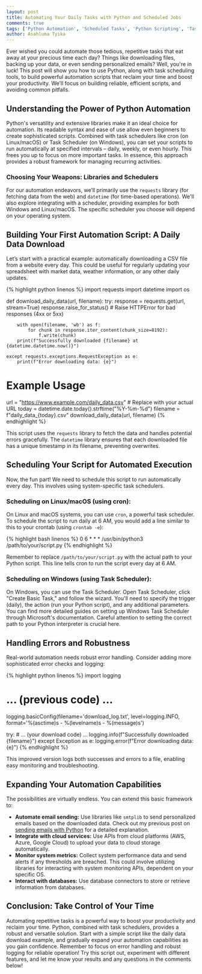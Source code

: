 ```yaml
---
layout: post
title: Automating Your Daily Tasks with Python and Scheduled Jobs
comments: true
tags: ['Python Automation', 'Scheduled Tasks', 'Python Scripting', 'Task Automation']
author: Asahluma Tyika
---
```


Ever wished you could automate those tedious, repetitive tasks that eat away at your precious time each day?  Things like downloading files, backing up your data, or even sending personalized emails?  Well, you're in luck!  This post will show you how to use Python, along with task scheduling tools, to build powerful automation scripts that reclaim your time and boost your productivity. We'll focus on building reliable, efficient scripts, and avoiding common pitfalls.


## Understanding the Power of Python Automation

Python's versatility and extensive libraries make it an ideal choice for automation.  Its readable syntax and ease of use allow even beginners to create sophisticated scripts.  Combined with task schedulers like cron (on Linux/macOS) or Task Scheduler (on Windows), you can set your scripts to run automatically at specified intervals – daily, weekly, or even hourly. This frees you up to focus on more important tasks.  In essence, this approach provides a robust framework for managing recurring activities.

### Choosing Your Weapons: Libraries and Schedulers

For our automation endeavors, we’ll primarily use the `requests` library (for fetching data from the web) and `datetime` (for time-based operations).  We'll also explore integrating with a scheduler, providing examples for both Windows and Linux/macOS.  The specific scheduler you choose will depend on your operating system.

## Building Your First Automation Script: A Daily Data Download

Let’s start with a practical example: automatically downloading a CSV file from a website every day.  This could be useful for regularly updating your spreadsheet with market data, weather information, or any other daily updates.

{% highlight python linenos %}
import requests
import datetime
import os

def download_daily_data(url, filename):
    try:
        response = requests.get(url, stream=True)
        response.raise_for_status() # Raise HTTPError for bad responses (4xx or 5xx)

        with open(filename, 'wb') as f:
            for chunk in response.iter_content(chunk_size=8192):
                f.write(chunk)
        print(f"Successfully downloaded {filename} at {datetime.datetime.now()}")

    except requests.exceptions.RequestException as e:
        print(f"Error downloading data: {e}")

# Example Usage
url = "https://www.example.com/daily_data.csv"  # Replace with your actual URL
today = datetime.date.today().strftime("%Y-%m-%d")
filename = f"daily_data_{today}.csv"
download_daily_data(url, filename)
{% endhighlight %}


This script uses the `requests` library to fetch the data and handles potential errors gracefully.  The `datetime` library ensures that each downloaded file has a unique timestamp in its filename, preventing overwrites.

## Scheduling Your Script for Automated Execution

Now, the fun part!  We need to schedule this script to run automatically every day. This involves using system-specific task schedulers.

### Scheduling on Linux/macOS (using cron):

On Linux and macOS systems, you can use `cron`, a powerful task scheduler.  To schedule the script to run daily at 6 AM, you would add a line similar to this to your crontab (using `crontab -e`):

{% highlight bash linenos %}
0 6 * * * /usr/bin/python3 /path/to/your/script.py
{% endhighlight %}

Remember to replace `/path/to/your/script.py` with the actual path to your Python script.  This line tells cron to run the script every day at 6 AM.


### Scheduling on Windows (using Task Scheduler):

On Windows, you can use the Task Scheduler.  Open Task Scheduler, click "Create Basic Task," and follow the wizard.  You'll need to specify the trigger (daily), the action (run your Python script), and any additional parameters. You can find more detailed guides on setting up Windows Task Scheduler through Microsoft's documentation.  Careful attention to setting the correct path to your Python interpreter is crucial here.



## Handling Errors and Robustness

Real-world automation needs robust error handling.  Consider adding more sophisticated error checks and logging:

{% highlight python linenos %}
import logging

# ... (previous code) ...

logging.basicConfig(filename='download_log.txt', level=logging.INFO, 
                    format='%(asctime)s - %(levelname)s - %(message)s')

try:
    # ... (your download code) ...
    logging.info(f"Successfully downloaded {filename}")
except Exception as e:
    logging.error(f"Error downloading data: {e}")
{% endhighlight %}


This improved version logs both successes and errors to a file, enabling easy monitoring and troubleshooting.



## Expanding Your Automation Capabilities

The possibilities are virtually endless.  You can extend this basic framework to:

* **Automate email sending:** Use libraries like `smtplib` to send personalized emails based on the downloaded data. Check out my previous post on [sending emails with Python](https://gtec0.github.io/your-email-post-slug/) for a detailed explanation.
* **Integrate with cloud services:**  Use APIs from cloud platforms (AWS, Azure, Google Cloud) to upload your data to cloud storage automatically.
* **Monitor system metrics:** Collect system performance data and send alerts if any thresholds are breached.  This could involve utilizing libraries for interacting with system monitoring APIs, dependent on your specific OS.
* **Interact with databases:**  Use database connectors to store or retrieve information from databases.


## Conclusion: Take Control of Your Time


Automating repetitive tasks is a powerful way to boost your productivity and reclaim your time. Python, combined with task schedulers, provides a robust and versatile solution. Start with a simple script like the daily data download example, and gradually expand your automation capabilities as you gain confidence.  Remember to focus on error handling and robust logging for reliable operation! Try this script out, experiment with different features, and let me know your results and any questions in the comments below!

